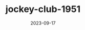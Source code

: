 ---
layout: note-image
parent: ..
title: jockey-club-1951
date: 2023-09-17
metatitle: Imagem Jockey Club
categories: imagem, jockey club
description: Jockey Club
year: 1951
cover-image: https://www.historiadorecife.com/images/cover.jpg
---